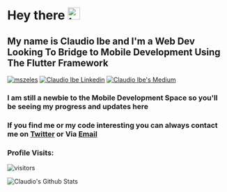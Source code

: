 # Hey there <img src="https://emoji.slack-edge.com/T02HBS55FCG/cool-doge/aa3c8fd9037a0604.gif" width="28px" alt="hi">
## My name is Claudio Ibe and I'm a Web Dev Looking To Bridge to Mobile Development Using The Flutter Framework
<a href="https://twitter.com/claudiothedev" target="blank"><img src="https://img.shields.io/twitter/follow/claudiothedev?logo=twitter&style=for-the-badge" alt="mszeles" /></a>
 [![Claudio Ibe Linkedin](https://img.shields.io/badge/LinkedIn-0077B5?style=for-the-badge&logo=linkedin&logoColor=white)](https://www.linkedin.com/in/claudio-ibe-219057173/) 
[![Claudio Ibe's Medium](https://img.shields.io/badge/Medium-000000?style=for-the-badge&logo=medium&logoColor=white)](https://medium.com/@drealclaudio)
### I am still a newbie to the Mobile Development Space so you'll be seeing my progress and updates here
### If you find me or my code interesting you can always contact me on [Twitter](twitter.com/Claudio_TheDev) or Via [Email](mailto:drealclaudio@gmail.com)

### Profile Visits:
![visitors](https://komarev.com/ghpvc/?username=Claudioibe)




![Claudio's Github Stats](https://github-readme-stats.vercel.app/api?username=Claudioibe)
